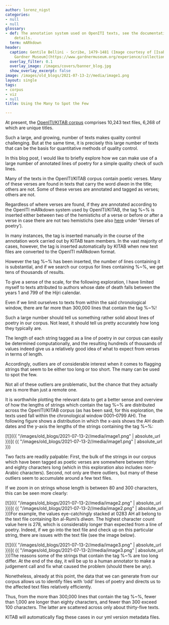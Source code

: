 ```yaml
---
author: lorenz_nigst
categories:
- null
- null
glossary:
- def: The annotation system used on OpenITI texts, see the documentation for more
    details.
  term: mARkdown
header:
  caption: Gentile Bellini - Scribe, 1479-1481 (Image courtesy of [Isabella Stewart
    Gardner Museum](https://www.gardnermuseum.org/experience/collection/10755), Boston)
  overlay_filter: 0.1
  overlay_image: /images/covers/banner_blog.jpg
  show_overlay_excerpt: false
image: /images/old_blogs/2021-07-13-2//media/image1.png
layout: single
tags:
- corpus
- viz
- null
title: Using the Many to Spot the Few

---
```





At present, the [OpenITI/KITAB corpus](https://kitab-project.org/metadata) comprises 10,243 text files, 6,268 of which are unique titles.



Such a large, and growing, number of texts makes quality control challenging. But at the same time, it is precisely this large number of texts that can be the basis for quantitative methods of quality control.



In this blog post, I would like to briefly explore how we can make use of a large number of annotated lines of poetry for a simple quality check of such lines.



Many of the texts in the OpenITI/KITAB corpus contain poetic verses. Many of these verses are found in texts that carry the word *diwan* in the title; others are not. Some of these verses are annotated and tagged as verses; others are not.



Regardless of where verses are found, if they are annotated according to the OpenITI mARkdown system used by OpenITI/KITAB, the tag %\~% is inserted either between two of the hemistichs of a verse or before or after a verse in case there are not two hemistichs (see also [here](https://alraqmiyyat.github.io/mARkdown/) under ‘Verses of poetry’).



In many instances, the tag is inserted manually in the course of the annotation work carried out by KITAB team members. In the vast majority of cases, however, the tag is inserted automatically by KITAB when new text files are converted to the OpenITI mARkdown format.



However the tag %\~% has been inserted, the number of lines containing it is substantial, and if we search our corpus for lines containing %\~%, we get tens of thousands of results.



To give a sense of the scale, for the following exploration, I have limited myself to texts attributed to authors whose date of death falls between the years 1 and 799 of the Hijri calendar.



Even if we limit ourselves to texts from within the said chronological window, there are far more than 300,000 lines that contain the tag %\~%!



Such a large number should tell us something rather solid about lines of poetry in our corpus. Not least, it should tell us pretty accurately how long they typically are.



The length of each string tagged as a line of poetry in our corpus can easily be determined computationally, and the resulting hundreds of thousands of values indeed give us a relatively good idea of what to expect from verses in terms of length.



Accordingly, outliers are of considerable interest when it comes to flagging strings that seem to be either too long or too short. The many can be used to spot the few.



Not all of these outliers are problematic, but the chance that they actually are is more than just a remote one.



It is worthwhile plotting the relevant data to get a better sense and overview of how the lengths of strings which contain the tag %\~% are distributed across the OpenITI/KITAB corpus (as has been said, for this exploration, the texts used fall within the chronological window 0001–0799 AH). The following figure shows a distribution in which the x-axis shows the AH death dates and the y-axis the lengths of the strings containing the tag %\~%:



[![]({{ "/images/old_blogs/2021-07-13-2//media/image1.png" | absolute_url }})]( {{ "/images/old_blogs/2021-07-13-2//media/image1.png" | absolute_url }})



Two facts are readily palpable: First, the bulk of the strings in our corpus which have been tagged as poetic verses are somewhere between thirty and eighty characters long (which in this exploration also includes non-Arabic characters). Second, not only are there outliers, but many of these outliers seem to accumulate around a few text files.



If we zoom in on strings whose length is between 80 and 300 characters, this can be seen more clearly:



[![]({{ "/images/old_blogs/2021-07-13-2//media/image2.png" | absolute_url }})]( {{ "/images/old_blogs/2021-07-13-2//media/image2.png" | absolute_url }})For example, the values eye-catchingly stacked at 0283 AH all belong to the text file containing Ibn al-Rumi’s *diwan*. The highest character count value here is 278, which is considerably longer than expected from a line of poetry. Indeed, if we go into the text file and check up on this particular string, there are issues with the text file (see the image below).



[![]({{ "/images/old_blogs/2021-07-13-2//media/image3.png" | absolute_url }})]( {{ "/images/old_blogs/2021-07-13-2//media/image3.png" | absolute_url }})The reasons some of the strings that contain the tag %\~% are too long differ. At the end of the day, it will be up to a human annotator to make a judgement call and fix what caused the problem (should there be any).



Nonetheless, already at this point, the data that we can generate from our corpus allows us to identify files with ‘odd’ lines of poetry and directs us to the affected text files relatively efficiently.



Thus, from the more than 300,000 lines that contain the tag %\~%, fewer than 1,000 are longer than eighty characters, and fewer than 300 exceed 100 characters. The latter are scattered across only about thirty-five texts.



KITAB will automatically flag these cases in our yml version metadata files.

